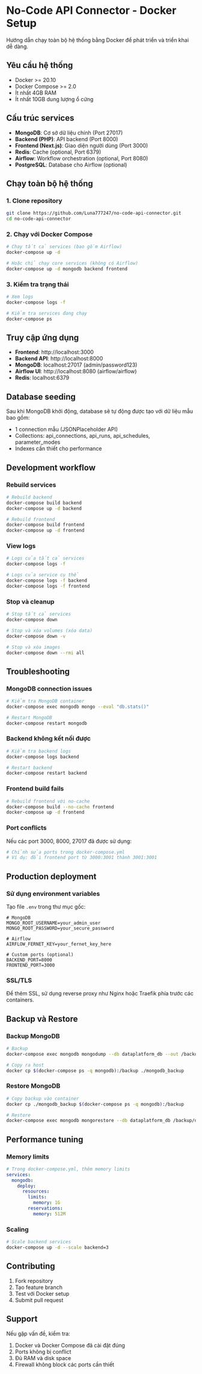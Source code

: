 # No-Code API Connector - Docker Setup

Hướng dẫn chạy toàn bộ hệ thống bằng Docker để phát triển và triển khai dễ dàng.

## Yêu cầu hệ thống

- Docker >= 20.10
- Docker Compose >= 2.0
- Ít nhất 4GB RAM
- Ít nhất 10GB dung lượng ổ cứng

## Cấu trúc services

- **MongoDB**: Cơ sở dữ liệu chính (Port 27017)
- **Backend (PHP)**: API backend (Port 8000)
- **Frontend (Next.js)**: Giao diện người dùng (Port 3000)
- **Redis**: Cache (optional, Port 6379)
- **Airflow**: Workflow orchestration (optional, Port 8080)
- **PostgreSQL**: Database cho Airflow (optional)

## Chạy toàn bộ hệ thống

### 1. Clone repository

```bash
git clone https://github.com/Luna777247/no-code-api-connector.git
cd no-code-api-connector
```

### 2. Chạy với Docker Compose

```bash
# Chạy tất cả services (bao gồm Airflow)
docker-compose up -d

# Hoặc chỉ chạy core services (không có Airflow)
docker-compose up -d mongodb backend frontend
```

### 3. Kiểm tra trạng thái

```bash
# Xem logs
docker-compose logs -f

# Kiểm tra services đang chạy
docker-compose ps
```

## Truy cập ứng dụng

- **Frontend**: http://localhost:3000
- **Backend API**: http://localhost:8000
- **MongoDB**: localhost:27017 (admin/password123)
- **Airflow UI**: http://localhost:8080 (airflow/airflow)
- **Redis**: localhost:6379

## Database seeding

Sau khi MongoDB khởi động, database sẽ tự động được tạo với dữ liệu mẫu bao gồm:

- 1 connection mẫu (JSONPlaceholder API)
- Collections: api_connections, api_runs, api_schedules, parameter_modes
- Indexes cần thiết cho performance

## Development workflow

### Rebuild services

```bash
# Rebuild backend
docker-compose build backend
docker-compose up -d backend

# Rebuild frontend
docker-compose build frontend
docker-compose up -d frontend
```

### View logs

```bash
# Logs của tất cả services
docker-compose logs -f

# Logs của service cụ thể
docker-compose logs -f backend
docker-compose logs -f frontend
```

### Stop và cleanup

```bash
# Stop tất cả services
docker-compose down

# Stop và xóa volumes (xóa data)
docker-compose down -v

# Stop và xóa images
docker-compose down --rmi all
```

## Troubleshooting

### MongoDB connection issues

```bash
# Kiểm tra MongoDB container
docker-compose exec mongodb mongo --eval "db.stats()"

# Restart MongoDB
docker-compose restart mongodb
```

### Backend không kết nối được

```bash
# Kiểm tra backend logs
docker-compose logs backend

# Restart backend
docker-compose restart backend
```

### Frontend build fails

```bash
# Rebuild frontend với no-cache
docker-compose build --no-cache frontend
docker-compose up -d frontend
```

### Port conflicts

Nếu các port 3000, 8000, 27017 đã được sử dụng:

```bash
# Chỉnh sửa ports trong docker-compose.yml
# Ví dụ: đổi frontend port từ 3000:3001 thành 3001:3001
```

## Production deployment

### Sử dụng environment variables

Tạo file `.env` trong thư mục gốc:

```env
# MongoDB
MONGO_ROOT_USERNAME=your_admin_user
MONGO_ROOT_PASSWORD=your_secure_password

# Airflow
AIRFLOW_FERNET_KEY=your_fernet_key_here

# Custom ports (optional)
BACKEND_PORT=8000
FRONTEND_PORT=3000
```

### SSL/TLS

Để thêm SSL, sử dụng reverse proxy như Nginx hoặc Traefik phía trước các containers.

## Backup và Restore

### Backup MongoDB

```bash
# Backup
docker-compose exec mongodb mongodump --db dataplatform_db --out /backup

# Copy ra host
docker cp $(docker-compose ps -q mongodb):/backup ./mongodb_backup
```

### Restore MongoDB

```bash
# Copy backup vào container
docker cp ./mongodb_backup $(docker-compose ps -q mongodb):/backup

# Restore
docker-compose exec mongodb mongorestore --db dataplatform_db /backup/dataplatform_db
```

## Performance tuning

### Memory limits

```yaml
# Trong docker-compose.yml, thêm memory limits
services:
  mongodb:
    deploy:
      resources:
        limits:
          memory: 1G
        reservations:
          memory: 512M
```

### Scaling

```bash
# Scale backend services
docker-compose up -d --scale backend=3
```

## Contributing

1. Fork repository
2. Tạo feature branch
3. Test với Docker setup
4. Submit pull request

## Support

Nếu gặp vấn đề, kiểm tra:
1. Docker và Docker Compose đã cài đặt đúng
2. Ports không bị conflict
3. Đủ RAM và disk space
4. Firewall không block các ports cần thiết